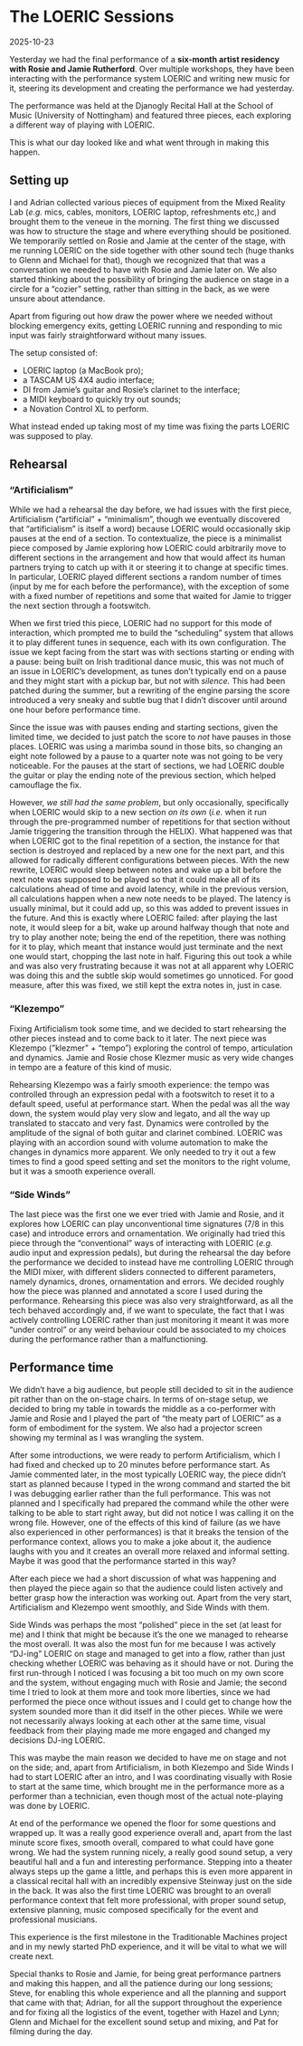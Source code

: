 # The LOERIC Sessions

2025-10-23

Yesterday we had the final performance of a **six-month artist residency with Rosie and Jamie Rutherford**. Over multiple workshops, they have been interacting with the performance system LOERIC and writing new music for it, steering its development and creating the performance we had yesterday.

The performance was held at the Djanogly Recital Hall at the School of Music (University of Nottingham) and featured three pieces, each exploring a different way of playing with LOERIC.

This is what our day looked like and what went through in making this happen.

## Setting up

I and Adrian collected various pieces of equipment from the Mixed Reality Lab (*e.g.* mics, cables, monitors, LOERIC laptop, refreshments etc,) and brought them to the veneue in the morning. The first thing we discussed was how to structure the stage and where everything should be positioned. We temporarily settled on Rosie and Jamie at the center of the stage, with me running LOERIC on the side together with other sound tech (huge thanks to Glenn and Michael for that), though we recognized that that was a conversation we needed to have with Rosie and Jamie later on. We also started thinking about the possibility of bringing the audience on stage in a circle for a “cozier” setting, rather than sitting in the back, as we were unsure about attendance.

Apart from figuring out how draw the power where we needed without blocking emergency exits, getting LOERIC running and responding to mic input was fairly straightforward without many issues.

The setup consisted of:

- LOERIC laptop (a MacBook pro);
- a TASCAM US 4X4 audio interface;
- DI from Jamie’s guitar and Rosie’s clarinet to the interface;
- a MIDI keyboard to quickly try out sounds;
- a Novation Control XL to perform.

What instead ended up taking most of my time was fixing the parts LOERIC was supposed to play.

## Rehearsal

### “Artificialism”

While we had a rehearsal the day before, we had issues with the first piece, Artificialism (”artificial” + “minimalism”, though we eventually discovered that “artificialism” is itself a word) because LOERIC would occasionally skip pauses at the end of a section. To contextualize, the piece is a minimalist piece composed by Jamie exploring how LOERIC could arbitrarily move to different sections in the arrangement and how that would affect its human partners trying to catch up with it or steering it to change at specific times. In particular, LOERIC played different sections a random number of times (input by me for each before the performance), with the exception of some with a fixed number of repetitions and some that waited for Jamie to trigger the next section through a footswitch.

When we first tried this piece, LOERIC had no support for this mode of interaction, which prompted me to build the “scheduling” system that allows it to play different tunes in sequence, each with its own configuration. The issue we kept facing from the start was with sections starting or ending with a pause: being built on Irish traditional dance music, this was not much of an issue in LOERIC’s development, as tunes don’t typically end on a pause and they might start with a pickup bar, but not with *silence.* This had been patched during the summer, but a rewriting of the engine parsing the score introduced a very sneaky and subtle bug that I didn’t discover until around one hour before performance time.

Since the issue was with pauses ending and starting sections, given the limited time, we decided to just patch the score to *not* have pauses in those places. LOERIC was using a marimba sound in those bits, so changing an eight note followed by a pause to a quarter note was not going to be very noticeable. For the pauses at the start of sections, we had LOERIC double the guitar or play the ending note of the previous section, which helped camouflage the fix.

However, *we still had the same problem*, but only occasionally, specifically when LOERIC would skip to a new section *on its own* (*i.e.* when it run through the pre-programmed number of repetitions for that section without Jamie triggering the transition through the HELIX). What happened was that when LOERIC got to the final repetition of a section, the instance for that section is destroyed and replaced by a new one for the next part, and this allowed for radically different configurations between pieces. With the new rewrite, LOERIC would sleep between notes and wake up a bit before the next note was supposed to be played so that it could make all of its calculations ahead of time and avoid latency, while in the previous version, all calculations happen when a new note needs to be played. The latency is usually minimal, but it could add up, so this was added to prevent issues in the future. And this is exactly where LOERIC failed: after playing the last note, it would sleep for a bit, wake up around halfway though that note and try to play another note; being the end of the repetition, there was nothing for it to play, which meant that instance would just terminate and the next one would start, chopping the last note in half. Figuring this out took a while and was also very frustrating because it was not at all apparent why LOERIC was doing this and the subtle skip would sometimes go unnoticed. For good measure, after this was fixed, we still kept the extra notes in, just in case.

### “Klezempo”

Fixing Artificialism took some time, and we decided to start rehearsing the other pieces instead and to come back to it later. The next piece was Klezempo (”klezmer” + “tempo”) exploring the control of tempo, articulation and dynamics. Jamie and Rosie chose Klezmer music as very wide changes in tempo are a feature of this kind of music.

Rehearsing Klezempo was a fairly smooth experience: the tempo was controlled through an expression pedal with a footswitch to reset it to a default speed, useful at performance start. When the pedal was all the way down, the system would play very slow and legato, and all the way up translated to staccato and very fast. Dynamics were controlled by the amplitude of the signal of both guitar and clarinet combined. LOERIC was playing with an accordion sound with volume automation to make the changes in dynamics more apparent. We only needed to try it out a few times to find a good speed setting and set the monitors to the right volume, but it was a smooth experience overall.

### “Side Winds”

The last piece was the first one we ever tried with Jamie and Rosie, and it explores how LOERIC can play unconventional time signatures (7/8 in this case) and introduce errors and ornamentation. We originally had tried this piece through the “conventional” ways of interacting with LOERIC (*e.g.* audio input and expression pedals), but during the rehearsal the day before the performance we decided to instead have me controlling LOERIC through the MIDI mixer, with different sliders connected to different parameters, namely dynamics, drones, ornamentation and errors. We decided roughly how the piece was planned and annotated a score I used during the performance. Rehearsing this piece was also very straightforward, as all the tech behaved accordingly and, if we want to speculate, the fact that I was actively controlling LOERIC rather than just monitoring it meant it was more “under control” or any weird behaviour could be associated to my choices during the performance rather than a malfunctioning.

## Performance time

We didn’t have a big audience, but people still decided to sit in the audience pit rather than on the on-stage chairs. In terms of on-stage setup, we decided to bring my table in towards the middle as a co-performer with Jamie and Rosie and I played the part of “the meaty part of LOERIC” as a form of embodiment for the system. We also had a projector screen showing my terminal as I was wrangling the system.

After some introductions, we were ready to perform Artificialism, which I had fixed and checked up to 20 minutes before performance start. As Jamie commented later, in the most typically LOERIC way, the piece didn’t start as planned because I typed in the wrong command and started the bit I was debugging earlier rather than the full performance. This was not planned and I specifically had prepared the command while the other were talking to be able to start right away, but did not notice I was calling it on the wrong file. However, one of the effects of this kind of failure (as we have also experienced in other performances) is that it breaks the tension of the performance context, allows you to make a joke about it, the audience laughs with you and it creates an overall more relaxed and informal setting. Maybe it was good that the performance started in this way?

After each piece we had a short discussion of what was happening and then played the piece again so that the audience could listen actively and better grasp how the interaction was working out. Apart from the very start, Artificialism and Klezempo went smoothly, and Side Winds with them.

Side Winds was perhaps the most “polished” piece in the set (at least for me) and I think that might be because it’s the one we managed to rehearse the most overall. It was also the most fun for me because I was actively “DJ-ing” LOERIC on stage and managed to get into a flow, rather than just checking whether LOERIC was behaving as it should have or not. During the first run-through I noticed I was focusing a bit too much on my own score and the system, without engaging much with Rosie and Jamie; the second time I tried to look at them more and took more liberties, since we had performed the piece once without issues and I could get to change how the system sounded more than it did itself in the other pieces. While we were not necessarily always looking at each other at the same time, visual feedback from their playing made me more engaged and changed my decisions DJ-ing LOERIC.

This was maybe the main reason we decided to have me on stage and not on the side; and, apart from Artificialism, in both Klezempo and Side Winds I had to start LOERIC after an intro, and I was coordinating visually with Rosie to start at the same time, which brought me in the performance more as a performer than a technician, even though most of the actual note-playing was done by LOERIC.

At end of the performance we opened the floor for some questions and wrapped up. It was a really good experience overall and, apart from the last minute score fixes, smooth overall, compared to what could have gone wrong. We had the system running nicely, a really good sound setup, a very beautiful hall and a fun and interesting performance. Stepping into a theater always steps up the game a little, and perhaps this is even more apparent in a classical recital hall with an incredibly expensive Steinway just on the side in the back. It was also the first time LOERIC was brought to an overall performance context that felt more professional, with proper sound setup, extensive planning, music composed specifically for the event and professional musicians.

This experience is the first milestone in the Traditionable Machines project and in my newly started PhD experience, and it will be vital to what we will create next.

Special thanks to Rosie and Jamie, for being great performance partners and making this happen, and all the patience during our long sessions; Steve, for enabling this whole experience and all the planning and support that came with that; Adrian, for all the support throughout the experience and for fixing all the logistics of the event, together with Hazel and Lynn; Glenn and Michael for the excellent sound setup and mixing, and Pat for filming during the day.
